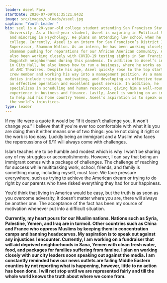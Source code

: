 ```yaml
---
leader: Aseel Fara
startDate: 2020-07-09T01:35:21.843Z
image: src/images/uploads/aseel.jpg
caption: "Youth Leader "
bio: seel is a 20-year-old college student attending San Francisco State
  University. As a third-year student, Aseel is majoring in Political Science
  and minoring in Psychology. He plans on attending law school when he finishes
  college. Currently, Aseel is an intern for San Francisco’s District 10
  Supervisor, Shamman Walton. As an intern, he has been working closely with
  Shamman pushing for reparations for our African American community. Aseel has
  also been working closely with COVID-19 testing sights in San Francisco’s
  Dogpatch neighborhood during this pandemic. In addition to Aseel’s involvement
  in City Hall, he also knows how to run a business, where he works as a manager
  at AMC Theatres. Despite his age, Aseel quickly rose to the top starting as a
  crew member and working his way into a management position. As a manager, his
  duties include training, motivating, and developing an effective team ensuring
  an effective operation and excellent guest service. In addition, he
  specializes in scheduling and human resources, giving him a well-rounded
  experience in business and finance. Lastly, Aseel is working on an initiative
  to help aid his home country Yemen. Aseel’s aspiration is to speak out against
  the world’s injustices.
type: leader
---
```

If my life were a quote it would be “if it doesn't challenge you, it won't change you.” I believe that if you're ever too comfortable with what it is you are doing then it either means one of two things: you're not doing it right or the work is too easy. Luckily being an immigrant and a Muslim who faces the repercussions of 9/11 will always come with challenges.

Islam teaches me to be humble and modest which is why I won’t be sharing any of my struggles or accomplishments. However, I can say that being an immigrant comes with a package of challenges. The challenge of reaching for success while multitasking work, school, friends, and family is something many, including myself, must face. We face pressure everywhere, such as trying to achieve the American dream or trying to do right by our parents who have risked everything they had for our happiness.

You’d think that living in America would be easy, but the truth is as soon as you overcome adversity, it doesn’t matter where you are, there will always be another one. The acceptance of the fact has been my source of motivation whenever put into a difficult situation.

**Currently, my heart pours for our Muslim nations. Nations such as Syria, Palestine, Yemen, and Iraq are in turmoil. Other countries such as China and France who oppress Muslims by keeping them in concentration camps and banning headscarves. My aspiration is to speak out against any injustices I encounter. Currently, I am working on a fundraiser that will aid deprived neighborhoods in Sana, Yemen with clean fresh water, food, and packages for families suffering from famine. I plan on working closely with our city leaders soon speaking out against the media. I am constantly reminded how our news outlets are failing Middle Eastern counties by not reporting what is happening, however, little to no action has been done. I will not stop until we are represented fairly and till the whole world knows the truth about where we come from.**